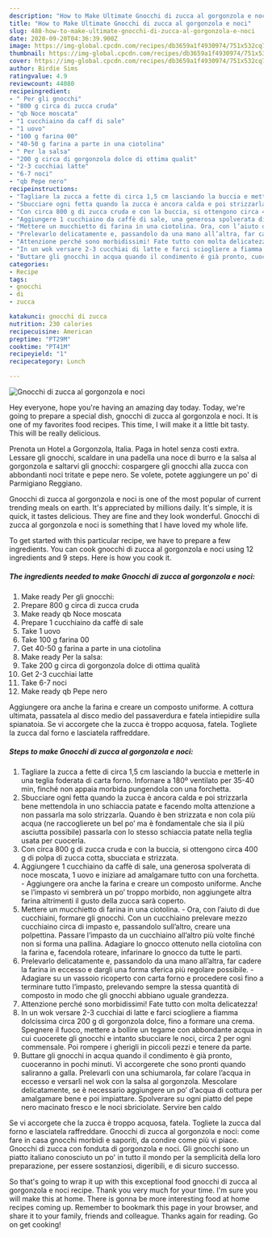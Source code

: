 ```yaml
---
description: "How to Make Ultimate Gnocchi di zucca al gorgonzola e noci"
title: "How to Make Ultimate Gnocchi di zucca al gorgonzola e noci"
slug: 488-how-to-make-ultimate-gnocchi-di-zucca-al-gorgonzola-e-noci
date: 2020-09-20T04:36:39.900Z
image: https://img-global.cpcdn.com/recipes/db3659a1f4930974/751x532cq70/gnocchi-di-zucca-al-gorgonzola-e-noci-recipe-main-photo.jpg
thumbnail: https://img-global.cpcdn.com/recipes/db3659a1f4930974/751x532cq70/gnocchi-di-zucca-al-gorgonzola-e-noci-recipe-main-photo.jpg
cover: https://img-global.cpcdn.com/recipes/db3659a1f4930974/751x532cq70/gnocchi-di-zucca-al-gorgonzola-e-noci-recipe-main-photo.jpg
author: Birdie Sims
ratingvalue: 4.9
reviewcount: 44080
recipeingredient:
- " Per gli gnocchi"
- "800 g circa di zucca cruda"
- "qb Noce moscata"
- "1 cucchiaino da caff di sale"
- "1 uovo"
- "100 g farina 00"
- "40-50 g farina a parte in una ciotolina"
- " Per la salsa"
- "200 g circa di gorgonzola dolce di ottima qualit"
- "2-3 cucchiai latte"
- "6-7 noci"
- "qb Pepe nero"
recipeinstructions:
- "Tagliare la zucca a fette di circa 1,5 cm lasciando la buccia e metterle in una teglia foderata di carta forno. Infornare a 180º ventilato per 35-40 min, finché non appaia morbida pungendola con una forchetta."
- "Sbucciare ogni fetta quando la zucca è ancora calda e poi strizzarla bene mettendola in uno schiaccia patate e facendo molta attenzione a non passarla ma solo strizzarla. Quando è ben strizzata e non cola più acqua (ne raccoglierete un bel po’ ma è fondamentale che sia il più asciutta possibile) passarla con lo stesso schiaccia patate nella teglia usata per cuocerla."
- "Con circa 800 g di zucca cruda e con la buccia, si ottengono circa 400 g di polpa di zucca cotta, sbucciata e strizzata."
- "Aggiungere 1 cucchiaino da caffè di sale, una generosa spolverata di noce moscata, 1 uovo e iniziare ad amalgamare tutto con una forchetta. Aggiungere ora anche la farina e creare un composto uniforme. Anche se l’impasto vi sembrerà un po’ troppo morbido, non aggiungete altra farina altrimenti il gusto della zucca sarà coperto."
- "Mettere un mucchietto di farina in una ciotolina. Ora, con l’aiuto di due cucchiaini, formare gli gnocchi. Con un cucchiaino prelevare mezzo cucchiaino circa di impasto e, passandolo sull’altro, creare una polpettina. Passare l’impasto da un cucchiaino all’altro più volte finché non si forma una pallina. Adagiare lo gnocco ottenuto nella ciotolina con la farina e, facendola roteare, infarinare lo gnocco da tutte le parti."
- "Prelevarlo delicatamente e, passandolo da una mano all’altra, far cadere la farina in eccesso e dargli una forma sferica più regolare possibile.  Adagiare su un vassoio ricoperto con carta forno e procedere così fino a terminare tutto l’impasto, prelevando sempre la stessa quantità di composto in modo che gli gnocchi abbiano uguale grandezza."
- "Attenzione perché sono morbidissimi! Fate tutto con molta delicatezza!"
- "In un wok versare 2-3 cucchiai di latte e farci sciogliere a fiamma dolcissima circa 200 g di gorgonzola dolce, fino a formare una crema. Spegnere il fuoco, mettere a bollire un tegame con abbondante acqua in cui cuocerete gli gnocchi e intanto sbucciare le noci, circa 2 per ogni commensale. Poi rompere i gherigli in piccoli pezzi e tenere da parte."
- "Buttare gli gnocchi in acqua quando il condimento è già pronto, cuoceranno in pochi minuti. Vi accorgerete che sono pronti quando saliranno a galla. Prelevarli con una schiumarola, far colare l’acqua in eccesso e versarli nel wok con la salsa al gorgonzola. Mescolare delicatamente, se è necessario aggiungere un po’ d’acqua di cottura per amalgamare bene e poi impiattare. Spolverare su ogni piatto del pepe nero macinato fresco e le noci sbriciolate. Servire ben caldo"
categories:
- Recipe
tags:
- gnocchi
- di
- zucca

katakunci: gnocchi di zucca 
nutrition: 230 calories
recipecuisine: American
preptime: "PT29M"
cooktime: "PT41M"
recipeyield: "1"
recipecategory: Lunch

---
```



![Gnocchi di zucca al gorgonzola e noci](https://img-global.cpcdn.com/recipes/db3659a1f4930974/751x532cq70/gnocchi-di-zucca-al-gorgonzola-e-noci-recipe-main-photo.jpg)

Hey everyone, hope you're having an amazing day today. Today, we're going to prepare a special dish, gnocchi di zucca al gorgonzola e noci. It is one of my favorites food recipes. This time, I will make it a little bit tasty. This will be really delicious.

Prenota un Hotel a Gorgonzola, Italia. Paga in hotel senza costi extra. Lessare gli gnocchi, scaldare in una padella una noce di burro e la salsa al gorgonzola e saltarvi gli gnocchi: cospargere gli gnocchi alla zucca con abbondanti noci tritate e pepe nero. Se volete, potete aggiungere un po&#39; di Parmigiano Reggiano.

Gnocchi di zucca al gorgonzola e noci is one of the most popular of current trending meals on earth. It's appreciated by millions daily. It's simple, it is quick, it tastes delicious. They are fine and they look wonderful. Gnocchi di zucca al gorgonzola e noci is something that I have loved my whole life.


To get started with this particular recipe, we have to prepare a few ingredients. You can cook gnocchi di zucca al gorgonzola e noci using 12 ingredients and 9 steps. Here is how you cook it.

<!--inarticleads1-->

##### The ingredients needed to make Gnocchi di zucca al gorgonzola e noci:

1. Make ready  Per gli gnocchi:
1. Prepare 800 g circa di zucca cruda
1. Make ready qb Noce moscata
1. Prepare 1 cucchiaino da caffè di sale
1. Take 1 uovo
1. Take 100 g farina 00
1. Get 40-50 g farina a parte in una ciotolina
1. Make ready  Per la salsa:
1. Take 200 g circa di gorgonzola dolce di ottima qualità
1. Get 2-3 cucchiai latte
1. Take 6-7 noci
1. Make ready qb Pepe nero


Aggiungere ora anche la farina e creare un composto uniforme. A cottura ultimata, passatela al disco medio del passaverdura e fatela intiepidire sulla spianatoia. Se vi accorgete che la zucca è troppo acquosa, fatela. Togliete la zucca dal forno e lasciatela raffreddare. 

<!--inarticleads2-->

##### Steps to make Gnocchi di zucca al gorgonzola e noci:

1. Tagliare la zucca a fette di circa 1,5 cm lasciando la buccia e metterle in una teglia foderata di carta forno. Infornare a 180º ventilato per 35-40 min, finché non appaia morbida pungendola con una forchetta.
1. Sbucciare ogni fetta quando la zucca è ancora calda e poi strizzarla bene mettendola in uno schiaccia patate e facendo molta attenzione a non passarla ma solo strizzarla. Quando è ben strizzata e non cola più acqua (ne raccoglierete un bel po’ ma è fondamentale che sia il più asciutta possibile) passarla con lo stesso schiaccia patate nella teglia usata per cuocerla.
1. Con circa 800 g di zucca cruda e con la buccia, si ottengono circa 400 g di polpa di zucca cotta, sbucciata e strizzata.
1. Aggiungere 1 cucchiaino da caffè di sale, una generosa spolverata di noce moscata, 1 uovo e iniziare ad amalgamare tutto con una forchetta. - Aggiungere ora anche la farina e creare un composto uniforme. Anche se l’impasto vi sembrerà un po’ troppo morbido, non aggiungete altra farina altrimenti il gusto della zucca sarà coperto.
1. Mettere un mucchietto di farina in una ciotolina. - Ora, con l’aiuto di due cucchiaini, formare gli gnocchi. Con un cucchiaino prelevare mezzo cucchiaino circa di impasto e, passandolo sull’altro, creare una polpettina. Passare l’impasto da un cucchiaino all’altro più volte finché non si forma una pallina. Adagiare lo gnocco ottenuto nella ciotolina con la farina e, facendola roteare, infarinare lo gnocco da tutte le parti.
1. Prelevarlo delicatamente e, passandolo da una mano all’altra, far cadere la farina in eccesso e dargli una forma sferica più regolare possibile.  - Adagiare su un vassoio ricoperto con carta forno e procedere così fino a terminare tutto l’impasto, prelevando sempre la stessa quantità di composto in modo che gli gnocchi abbiano uguale grandezza.
1. Attenzione perché sono morbidissimi! Fate tutto con molta delicatezza!
1. In un wok versare 2-3 cucchiai di latte e farci sciogliere a fiamma dolcissima circa 200 g di gorgonzola dolce, fino a formare una crema. Spegnere il fuoco, mettere a bollire un tegame con abbondante acqua in cui cuocerete gli gnocchi e intanto sbucciare le noci, circa 2 per ogni commensale. Poi rompere i gherigli in piccoli pezzi e tenere da parte.
1. Buttare gli gnocchi in acqua quando il condimento è già pronto, cuoceranno in pochi minuti. Vi accorgerete che sono pronti quando saliranno a galla. Prelevarli con una schiumarola, far colare l’acqua in eccesso e versarli nel wok con la salsa al gorgonzola. Mescolare delicatamente, se è necessario aggiungere un po’ d’acqua di cottura per amalgamare bene e poi impiattare. Spolverare su ogni piatto del pepe nero macinato fresco e le noci sbriciolate. Servire ben caldo


Se vi accorgete che la zucca è troppo acquosa, fatela. Togliete la zucca dal forno e lasciatela raffreddare. Gnocchi di zucca al gorgonzola e noci: come fare in casa gnocchi morbidi e saporiti, da condire come più vi piace. Gnocchi di zucca con fonduta di gorgonzola e noci. Gli gnocchi sono un piatto italiano conosciuto un po&#39; in tutto il mondo per la semplicità della loro preparazione, per essere sostanziosi, digeribili, e di sicuro successo. 

So that's going to wrap it up with this exceptional food gnocchi di zucca al gorgonzola e noci recipe. Thank you very much for your time. I'm sure you will make this at home. There is gonna be more interesting food at home recipes coming up. Remember to bookmark this page in your browser, and share it to your family, friends and colleague. Thanks again for reading. Go on get cooking!

